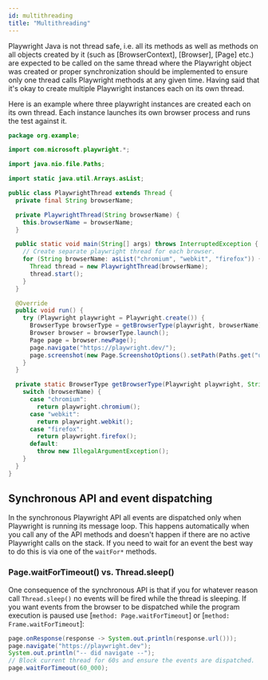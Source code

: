 ```yaml
---
id: multithreading
title: "Multithreading"
---
```


Playwright Java is not thread safe, i.e. all its methods as well as methods on all objects created by it (such as [BrowserContext], [Browser], [Page] etc.) are expected to be called on the same thread where the Playwright object was created or proper synchronization should be implemented to ensure only one thread calls Playwright methods at any given time. Having said that it's okay to create multiple Playwright instances each on its own thread.

Here is an example where three playwright instances are created each on its own thread. Each instance launches its own browser process and runs the test against it.

```java
package org.example;

import com.microsoft.playwright.*;

import java.nio.file.Paths;

import static java.util.Arrays.asList;

public class PlaywrightThread extends Thread {
  private final String browserName;

  private PlaywrightThread(String browserName) {
    this.browserName = browserName;
  }

  public static void main(String[] args) throws InterruptedException {
    // Create separate playwright thread for each browser.
    for (String browserName: asList("chromium", "webkit", "firefox")) {
      Thread thread = new PlaywrightThread(browserName);
      thread.start();
    }
  }

  @Override
  public void run() {
    try (Playwright playwright = Playwright.create()) {
      BrowserType browserType = getBrowserType(playwright, browserName);
      Browser browser = browserType.launch();
      Page page = browser.newPage();
      page.navigate("https://playwright.dev/");
      page.screenshot(new Page.ScreenshotOptions().setPath(Paths.get("user-agent-" + browserName + ".png")));
    }
  }

  private static BrowserType getBrowserType(Playwright playwright, String browserName) {
    switch (browserName) {
      case "chromium":
        return playwright.chromium();
      case "webkit":
        return playwright.webkit();
      case "firefox":
        return playwright.firefox();
      default:
        throw new IllegalArgumentException();
    }
  }
}
```

## Synchronous API and event dispatching

In the synchronous Playwright API all events are dispatched only when Playwright is running its message loop.
This happens automatically when you call any of the API methods and doesn't happen if there are no active
Playwright calls on the stack. If you need to wait for an event the best way to do this is via one of the
`waitFor*` methods.

### Page.waitForTimeout() vs. Thread.sleep()

One consequence of the synchronous API is that if you for whatever reason call `Thread.sleep()` no events will
be fired while the thread is sleeping. If you want events from the browser to be dispatched while the program
execution is paused use [`method: Page.waitForTimeout`] or [`method: Frame.waitForTimeout`]:

```java
page.onResponse(response -> System.out.println(response.url()));
page.navigate("https://playwright.dev");
System.out.println("-- did navigate --");
// Block current thread for 60s and ensure the events are dispatched.
page.waitForTimeout(60_000);
```